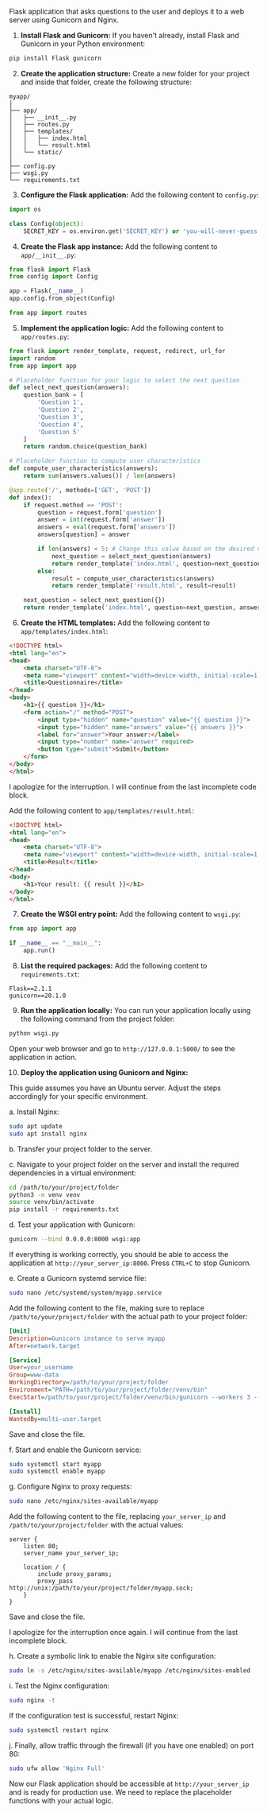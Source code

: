 Flask application that asks questions to the user and deploys it to a web server using Gunicorn and Nginx.

1. **Install Flask and Gunicorn:** If you haven't already, install Flask and Gunicorn in your Python environment:

```bash
pip install Flask gunicorn
```

2. **Create the application structure:** Create a new folder for your project and inside that folder, create the following structure:

```
myapp/
│
├── app/
│   ├── __init__.py
│   ├── routes.py
│   ├── templates/
│   │   ├── index.html
│   │   └── result.html
│   └── static/
│
├── config.py
├── wsgi.py
└── requirements.txt
```

3. **Configure the Flask application:** Add the following content to `config.py`:

```python
import os

class Config(object):
    SECRET_KEY = os.environ.get('SECRET_KEY') or 'you-will-never-guess'
```

4. **Create the Flask app instance:** Add the following content to `app/__init__.py`:

```python
from flask import Flask
from config import Config

app = Flask(__name__)
app.config.from_object(Config)

from app import routes
```

5. **Implement the application logic:** Add the following content to `app/routes.py`:

```python
from flask import render_template, request, redirect, url_for
import random
from app import app

# Placeholder function for your logic to select the next question
def select_next_question(answers):
    question_bank = [
        'Question 1',
        'Question 2',
        'Question 3',
        'Question 4',
        'Question 5'
    ]
    return random.choice(question_bank)

# Placeholder function to compute user characteristics
def compute_user_characteristics(answers):
    return sum(answers.values()) / len(answers)

@app.route('/', methods=['GET', 'POST'])
def index():
    if request.method == 'POST':
        question = request.form['question']
        answer = int(request.form['answer'])
        answers = eval(request.form['answers'])
        answers[question] = answer

        if len(answers) < 5: # Change this value based on the desired number of questions
            next_question = select_next_question(answers)
            return render_template('index.html', question=next_question, answers=answers)
        else:
            result = compute_user_characteristics(answers)
            return render_template('result.html', result=result)

    next_question = select_next_question({})
    return render_template('index.html', question=next_question, answers={})
```

6. **Create the HTML templates:** Add the following content to `app/templates/index.html`:

```html
<!DOCTYPE html>
<html lang="en">
<head>
    <meta charset="UTF-8">
    <meta name="viewport" content="width=device-width, initial-scale=1.0">
    <title>Questionnaire</title>
</head>
<body>
    <h1>{{ question }}</h1>
    <form action="/" method="POST">
        <input type="hidden" name="question" value="{{ question }}">
        <input type="hidden" name="answers" value="{{ answers }}">
        <label for="answer">Your answer:</label>
        <input type="number" name="answer" required>
        <button type="submit">Submit</button>
    </form>
</body>
</html>
```
I apologize for the interruption. I will continue from the last incomplete code block.

Add the following content to `app/templates/result.html`:

```html
<!DOCTYPE html>
<html lang="en">
<head>
    <meta charset="UTF-8">
    <meta name="viewport" content="width=device-width, initial-scale=1.0">
    <title>Result</title>
</head>
<body>
    <h1>Your result: {{ result }}</h1>
</body>
</html>
```

7. **Create the WSGI entry point:** Add the following content to `wsgi.py`:

```python
from app import app

if __name__ == "__main__":
    app.run()
```

8. **List the required packages:** Add the following content to `requirements.txt`:

```
Flask==2.1.1
gunicorn==20.1.0
```

9. **Run the application locally:** You can run your application locally using the following command from the project folder:

```bash
python wsgi.py
```

Open your web browser and go to `http://127.0.0.1:5000/` to see the application in action.

10. **Deploy the application using Gunicorn and Nginx:**

This guide assumes you have an Ubuntu server. Adjust the steps accordingly for your specific environment.

a. Install Nginx:

```bash
sudo apt update
sudo apt install nginx
```

b. Transfer your project folder to the server.

c. Navigate to your project folder on the server and install the required dependencies in a virtual environment:

```bash
cd /path/to/your/project/folder
python3 -m venv venv
source venv/bin/activate
pip install -r requirements.txt
```

d. Test your application with Gunicorn:

```bash
gunicorn --bind 0.0.0.0:8000 wsgi:app
```

If everything is working correctly, you should be able to access the application at `http://your_server_ip:8000`. Press `CTRL+C` to stop Gunicorn.

e. Create a Gunicorn systemd service file:

```bash
sudo nano /etc/systemd/system/myapp.service
```

Add the following content to the file, making sure to replace `/path/to/your/project/folder` with the actual path to your project folder:

```ini
[Unit]
Description=Gunicorn instance to serve myapp
After=network.target

[Service]
User=your_username
Group=www-data
WorkingDirectory=/path/to/your/project/folder
Environment="PATH=/path/to/your/project/folder/venv/bin"
ExecStart=/path/to/your/project/folder/venv/bin/gunicorn --workers 3 --bind unix:myapp.sock -m 007 wsgi:app

[Install]
WantedBy=multi-user.target
```

Save and close the file.

f. Start and enable the Gunicorn service:

```bash
sudo systemctl start myapp
sudo systemctl enable myapp
```

g. Configure Nginx to proxy requests:

```bash
sudo nano /etc/nginx/sites-available/myapp
```

Add the following content to the file, replacing `your_server_ip` and `/path/to/your/project/folder` with the actual values:

```nginx
server {
    listen 80;
    server_name your_server_ip;

    location / {
        include proxy_params;
        proxy_pass http://unix:/path/to/your/project/folder/myapp.sock;
    }
}
```

Save and close the file.

I apologize for the interruption once again. I will continue from the last incomplete block.

h. Create a symbolic link to enable the Nginx site configuration:

```bash
sudo ln -s /etc/nginx/sites-available/myapp /etc/nginx/sites-enabled
```

i. Test the Nginx configuration:

```bash
sudo nginx -t
```

If the configuration test is successful, restart Nginx:

```bash
sudo systemctl restart nginx
```

j. Finally, allow traffic through the firewall (if you have one enabled) on port 80:

```bash
sudo ufw allow 'Nginx Full'
```

Now our Flask application should be accessible at `http://your_server_ip` and is ready for production use. We need to replace the placeholder functions with your actual logic.